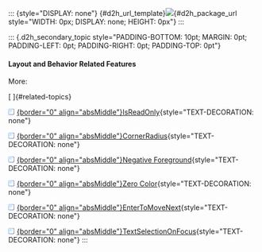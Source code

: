 ::: {style="DISPLAY: none"}
[](ms-xhelp:///?Id=d2h_url_template){#d2h_url_template}![](!package_url!){#d2h_package_url style="WIDTH: 0px; DISPLAY: none; HEIGHT: 0px"}
:::

::: {.d2h_secondary_topic style="PADDING-BOTTOM: 10pt; MARGIN: 0pt; PADDING-LEFT: 0pt; PADDING-RIGHT: 0pt; PADDING-TOP: 0pt"}
#### Layout and Behavior Related Features

More:

[ ]{#related-topics}

[![](../button.gif){border="0" align="absMiddle"}IsReadOnly](ms-xhelp:///?Id=0845a50c-937a-470e-a6d9-6736089f02e9){style="TEXT-DECORATION: none"}

[![](../button.gif){border="0" align="absMiddle"}CornerRadius](ms-xhelp:///?Id=776d7b22-e825-4bea-a9b7-36c2b724db5c){style="TEXT-DECORATION: none"}

[![](../button.gif){border="0" align="absMiddle"}Negative Foreground](ms-xhelp:///?Id=dad14857-9943-4e4b-b0a8-94040276978c){style="TEXT-DECORATION: none"}

[![](../button.gif){border="0" align="absMiddle"}Zero Color](ms-xhelp:///?Id=104b8258-768d-47c3-ac00-f18f3b4d6a7a){style="TEXT-DECORATION: none"}

[![](../button.gif){border="0" align="absMiddle"}EnterToMoveNext](ms-xhelp:///?Id=1a5a49fd-925f-48db-8cfc-e69ce0abdedf){style="TEXT-DECORATION: none"}

[![](../button.gif){border="0" align="absMiddle"}TextSelectionOnFocus](ms-xhelp:///?Id=5622a8fa-e473-4368-81f7-a427115b01e9){style="TEXT-DECORATION: none"}
:::
